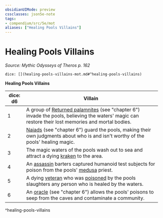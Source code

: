 ```yaml
---
obsidianUIMode: preview
cssclasses: json5e-note
tags:
- compendium/src/5e/mot
aliases: ["Healing Pools Villains"]
---
```

# Healing Pools Villains
*Source: Mythic Odysseys of Theros p. 162* 

`dice: [](healing-pools-villains-mot.md#^healing-pools-villains)`

**Healing Pools Villains**

| dice: d6 | Villain |
|----------|---------|
| 1 | A group of [Returned palamnites](compendium/bestiary/undead/returned-palamnite-mot.md) (see "chapter 6") invade the pools, believing the waters' magic can restore their lost memories and mortal bodies. |
| 2 | [Naiads](compendium/bestiary/fey/naiad-mot.md) (see "chapter 6") guard the pools, making their own judgments about who is and isn't worthy of the pools' healing magic. |
| 3 | The magic waters of the pools wash out to sea and attract a dying [kraken](compendium/bestiary/monstrosity/kraken.md) to the area. |
| 4 | An [assassin](compendium/bestiary/humanoid/assassin.md) barters captured humanoid test subjects for poison from the pools' [medusa](compendium/bestiary/monstrosity/medusa.md) priest. |
| 5 | A dying [veteran](compendium/bestiary/humanoid/veteran.md) who was [poisoned](rules/conditions.md#poisoned) by the pools slaughters any person who is healed by the waters. |
| 6 | An [oracle](compendium/bestiary/humanoid/oracle-mot.md) (see "chapter 6") allows the pools' poisons to seep from the caves and contaminate a community. |
^healing-pools-villains